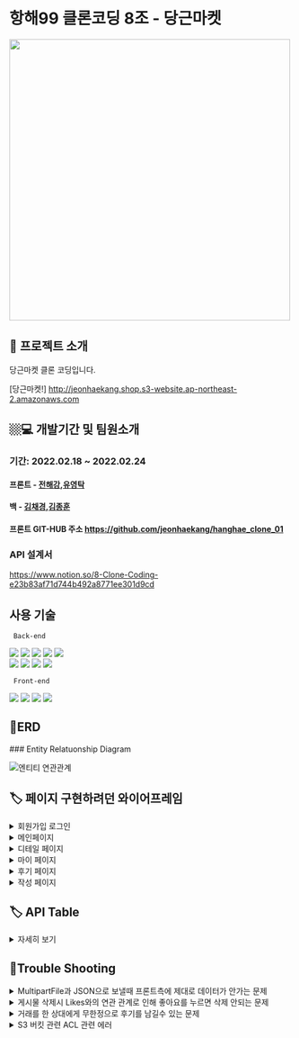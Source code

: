 # 항해99 클론코딩 8조 - 당근마켓

<img src="https://user-images.githubusercontent.com/97422693/155444394-feb226b9-fdd8-4575-afaa-b179e190abc1.PNG" width="500px">



 
 ## 🤷 프로젝트 소개 
 <p> 당근마켓 클론 코딩입니다. </p>
 <p> </p>
 <p> </p>
 <p> </p>
  
[당근마켓!] http://jeonhaekang.shop.s3-website.ap-northeast-2.amazonaws.com
</br>


 ## 🏼‍💻 개발기간 및 팀원소개
 ### 기간: 2022.02.18 ~ 2022.02.24   
 <p> </p>
 <p> </p>
 <p> </p>
 

#### 프론트 - [전해강](https://github.com/jeonhaekang/hanghae_clone_01),[유영탁]()
#### 백 - [김채경](https://github.com/KimCG1130/Clone_Backendd),[김종훈](https://github.com/kjhbbjoker/Clone_Backend)

#### 프론트 GIT-HUB 주소 https://github.com/jeonhaekang/hanghae_clone_01


### API 설계서
https://www.notion.so/8-Clone-Coding-e23b83af71d744b492a8771ee301d9cd

## 사용 기술

 <p> </p>
 <p> </p>
 <p> </p>
<code> Back-end </code> 
</br>
<p float="left">
<img src="https://img.shields.io/badge/JAVA-007396?style=for-the-badge&logo=java&logoColor=white">
<img src="https://img.shields.io/badge/Springboot-6DB33F?style=for-the-badge&logo=Springboot&logoColor=white">
<img src="https://img.shields.io/badge/SpringSecurity-6DB33F?style=for-the-badge&logo=Spring&logoColor=white">
<img src="https://img.shields.io/badge/mysql-4479A1?style=for-the-badge&logo=mysql&logoColor=white">
<img src="https://img.shields.io/badge/amazonaws-232F3E?style=for-the-badge&logo=amazonaws&logoColor=white"> 
 </br>
<img src="https://img.shields.io/badge/Gradle-02303A?style=for-the-badge&logo=Gradle&logoColor=white"> 
<img src="https://img.shields.io/badge/JWT-232F3E?style=for-the-badge&logo=Jwt&logoColor=white"> 
<img src="https://img.shields.io/badge/CORS-231F20?style=for-the-badge&logo=Cors&logoColor=white"> 
<img src="https://img.shields.io/badge/FileZilla-BF0000?style=for-the-badge&logo=FileZilla&logoColor=white"> 
</p>

<code> Front-end </code> 
</br>
<p float="left">
  <img src="https://img.shields.io/badge/html5-E34F26?style=for-the-badge&logo=html5&logoColor=white"> 
  <img src="https://img.shields.io/badge/css-1572B6?style=for-the-badge&logo=css3&logoColor=white"> 
  <img src="https://img.shields.io/badge/javascript-F7DF1E?style=for-the-badge&logo=javascript&logoColor=black"> 
  <img src="https://img.shields.io/badge/react-61DAFB?style=for-the-badge&logo=react&logoColor=black"> 

## 🧾ERD

 <p> </p>
 <p> </p>
 <p> </p>
### Entity Relatuonship Diagram

![엔티티 연관관계](https://user-images.githubusercontent.com/97422693/155443917-e63eed67-005d-44ce-91ce-b55b86913f6a.PNG)


## 🏷 페이지 구현하려던 와이어프레임
<details>
 <summary>회원가입 로그인</summary>
 <div markdown="1">


<p align="center"float="left">
 
  <img src="https://user-images.githubusercontent.com/97422693/155450373-b425a182-e903-48e6-88b6-0219ad14c374.png" width="600" />
  
</p>

 
</details>
 
 

 <details>
 <summary>메인페이지</summary>
 <div markdown="1">


<p align="center"float="left">
 
  <img src="https://user-images.githubusercontent.com/97422693/155450620-2d50a05b-e8a7-4c05-9d5c-e9e4762a34b5.png" width="600" />
  
</p>

 
</details>
  
  
  
  <details>
 <summary>디테일 페이지</summary>
 <div markdown="1">


<p align="center"float="left">
 
  <img src="https://user-images.githubusercontent.com/97422693/155450664-9fb42f85-31a1-4bb0-8c4e-df5e3bb06297.png" width="600" />
  
</p>

 
</details>
    
    
    
  <details>
 <summary>마이 페이지</summary>
 <div markdown="1">


<p align="center"float="left">
 
  <img src="https://user-images.githubusercontent.com/97422693/155450729-96a6084a-3fc6-440c-804e-2ded1ef3312f.png" width="600" />
  
</p>

 
</details>
   
   
   
<details>
 <summary>후기 페이지</summary>
 <div markdown="1">


<p align="center"float="left">
 
  <img src="https://user-images.githubusercontent.com/97422693/155450915-fc151c8b-4d42-488e-9a9a-e101023eacde.png" width="600" />
  
</p>

 
</details>
 
 <details>
 <summary>작성 페이지</summary>
 <div markdown="1">


<p align="center"float="left">
 
  <img src="https://user-images.githubusercontent.com/97422693/155451063-240711e8-1afd-4192-8560-09282cb7fda9.png" width="600" />
  
</p>

 
</details>
   
   
   
  
   




## 🏷 API Table
<details>
 <summary>자세히 보기</summary>
 <div markdown="1">


<p align="center"float="left">
  <img src="https://user-images.githubusercontent.com/97422693/155446071-e26104d9-31df-4fe4-bfbb-5fcc41d289bd.PNG" width="600" />
  <img src="https://user-images.githubusercontent.com/97422693/155446093-e2481c41-2e07-4052-b8d3-da585ac9e829.PNG" width="600" /> 
  <img src="https://user-images.githubusercontent.com/97422693/155446111-d6cffd5f-4625-4593-aeaa-c0a3b3dcde43.PNG" width="600" />
</p>

 
</details>


## 🧾Trouble Shooting

 <p> </p>
 <p> </p>
 <p> </p>


<details>
<summary>MultipartFile과 JSON으로 보낼때 프론트측에 제대로 데이터가 안가는 문제</summary>
<div markdown="1">

```java
@PostMapping("/post")
    public ResponseEntity<String> writePost(@RequestPart("file") MultipartFile multipartFile, @RequestPart("post") PostsRequestDto requestDto,
                                            @AuthenticationPrincipal UserDetailsImpl userDetails) throws IOException {
        System.out.println(requestDto.getContent());

        // String image = s3Uploader.upload(multipartFile, "postImage");
        String image = s3Uploader.upload(multipartFile,"postImage");
        requestDto.setImage(image);
        postService.writePost(requestDto, userDetails.getUser());
        return ResponseEntity.ok()
                .body("작성되었습니다 true");
    }
```
@RequestPart로 둘다 multipart/form-data 형태로 전송하는 것으로 해결

</div>
</details>







<details>
<summary>게시물 삭제시 Likes와의 연관 관계로 인해 좋아요를 누르면 삭제 안되는 문제</summary>
<div markdown="1">


```java
 @JsonIgnore
    @OneToMany(cascade = CascadeType.REMOVE, mappedBy = "post")
    private List<Likes> LikesList  = new ArrayList<>();
```
cascade = CascadeType.REMOVE 를 이용하여 해결 

</div>
</details>




<details>
<summary>거래를 한 상대에게 무한정으로 후기를 남길수 있는 문제</summary>
<div markdown="1">

```java
public RatedDto addRate(RateDto rateDto){ //유저 평가하기

        RatedDto ratedDto = new RatedDto();
        Post post = postRepository.findById(rateDto.getPostId()).get();
        post.setRated(true);


        int rate1 = rateDto.getRate();
        User user = userRepository.findById(rateDto.getId()).get();  //평가 점수 더하는 로직
        int currentRate = user.getRate();
        user.setRate(currentRate + rate1);
        User user2 = userRepository.save(user);


        rateDto.setRate(user2.getRate());
        ratedDto.setRated(true);
        return ratedDto;
    }
```
프론트측에 유저의 아이디만 받고 평점을 남기는 식으로 하였는데 이번에 post아이디도 함께 받아서 포스트에 boolean rated = false;//평가여부 항목을 추가하여 post 아이디를 받아서
  해당 게시물을 찾고 true로 바꿔서 거래를 한 게시물을 알려주었습니다.

</div>
</details>
    
    
 
 
 
    
<details>
<summary>S3 버킷 관련 ACL 관련 에러 </summary>
<div markdown="1">

 
 <img src="https://user-images.githubusercontent.com/97422693/155449111-a04a7db8-f8ab-4841-bf4e-edc89047e996.PNG" width="600" />


AWS에 들어가서 객체 소유권에 대한  ACL 활성화를 해주었다 


</div>
</details>
